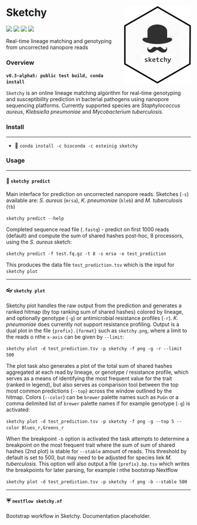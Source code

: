 # Sketchy <a href='https://github.com/esteinig'><img src='img/logo.png' align="right" height="210" /></a>

![](https://img.shields.io/badge/version-alpha-red.svg)
![](https://img.shields.io/badge/lifecycle-maturing-blue.svg)
![](https://img.shields.io/badge/docs-github-green.svg)
![](https://img.shields.io/badge/BioRxiv-v1-orange.svg)

Real-time lineage matching and genotyping from uncorrected nanopore reads

### Overview

**`v0.3-alpha5: public test build, conda install`**

`Sketchy` is an online lineage matching algorithm for real-time genotyping and susceptibility prediction in bacterial pathogens using nanopore sequencing platforms. Currently supported species are *Staphylococcus aureus*,  *Klebsiella pneumoniae* and *Mycobacterium tuberculosis*.

### Install
---

* :snake: `conda install -c bioconda -c esteinig sketchy`

### Usage
---

#### :briefcase: `sketchy predict`

Main interface for prediction on uncorrected nanopore reads. Sketches (`-s`) available are: *S. aureus* (`mrsa`), *K. pneumoniae* (`kleb`) and *M. tuberculosis* (`tb`)

`sketchy predict --help`

Completed sequence read file (`.fastq`) - predict on first 1000 reads (default) and compute the sum of shared hashes post-hoc, 8 processors, using the *S. aureus* sketch:

`sketchy predict -f test.fq.gz -t 8 -s mrsa -o test_prediction`

This produces the data file `test_prediction.tsv` which is the input for `sketchy plot`

---

#### :eyeglasses: `sketchy plot`

Sketchy plot handles the raw output from the prediction and generates a ranked hitmap (by top ranking sum of shared hashes) colored by lineage, and optionally genotype (`-g`) or antimicrobial resistance profiles (`-r`). *K. pneumoniae* does currently not support resistance profiling. Output is a dual plot in the file `{prefix}.{format}` such as `sketchy.png`, where a limit to the reads o nthe `x-axis` can be given by `--limit`:

`sketchy plot -d test_prediction.tsv -p sketchy -f png -g -r --limit 500`

The plot task also generates a plot of the total sum of shared hashes aggregated at each read by lineage, or genotype / resistance profile, which serves as a means of identifying the most frequent value for the trait (ranked in legend), but also serves as comparison tool between the top most common predictions (`--top`) across the window outlined by the hitmap. Colors (`--color`) can be `brewer` palette names such as `PuGn` or a comma delimited list of `brewer` palette names if for example genotype (`-g`) is activated:


`sketchy plot -d test_prediction.tsv -p sketchy -f png -g --top 5 --color Blues_r,Greens_r`

When the breakpoint `-b` option is activated the task attempts to determine a breakpoint on the most frequent trait where the sum of sum of shared hashes (2nd plot) is stable for `--stable` amount of reads. This threshold by default is set to 500, but may need to be adjusted for species liek *M. tuberculosis*. This option will also output a file `{prefix}.bp.tsv` which writes the breakpoints for later parsing, for example i nthe bootstrap Nextflow


`sketchy plot -d test_prediction.tsv -p sketchy -f png -b --stable 500`

---

#### :umbrella: `nextflow sketchy.nf`

Bootstrap workflow in Sketchy. Documentation placeholder.
